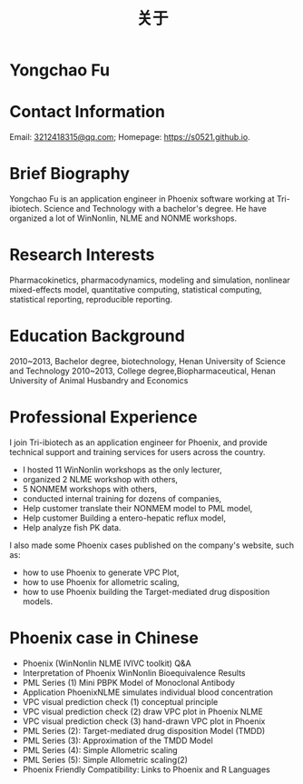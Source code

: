 ﻿---
title: "关于"
slug: "en/vitae"
---
# Yongchao Fu

# Contact Information
Email: 3212418315@qq.com; Homepage: https://s0521.github.io.

# Brief Biography
Yongchao Fu is an application engineer in Phoenix software working at Tri-ibiotech. Science and Technology with a bachelor's degree. He have organized a lot of WinNonlin, NLME and NONME workshops. 

# Research Interests
Pharmacokinetics, pharmacodynamics, modeling and simulation, nonlinear mixed-effects model, quantitative computing, statistical computing, statistical reporting, reproducible reporting.

# Education Background
2010~2013, Bachelor degree, biotechnology, Henan University of Science and Technology
2010~2013, College degree,Biopharmaceutical, Henan University of Animal Husbandry and Economics

# Professional Experience
I join Tri-ibiotech as an  application engineer for Phoenix, and provide technical support and training services for users across the country. 
* I hosted 11 WinNonlin workshops as the only lecturer, 
* organized 2 NLME workshop with others,
* 5 NONMEM workshops with others,
* conducted internal training for dozens of companies,
* Help customer translate their NONMEM model to PML model,
* Help customer Building a entero-hepatic reflux model,
* Help analyze fish PK data.

I also made some Phoenix cases published on the company's website, such as:
* how to use Phoenix to generate VPC Plot,
* how to use Phoenix for allometric scaling,
* how to use Phoenix building the Target-mediated drug disposition models.

# Phoenix case in Chinese
* Phoenix (WinNonlin NLME IVIVC toolkit) Q&A
* Interpretation of Phoenix WinNonlin Bioequivalence Results
* PML Series (1) Mini PBPK Model of Monoclonal Antibody
* Application PhoenixNLME simulates individual blood concentration
* VPC visual prediction check (1) conceptual principle
* VPC visual prediction check (2) draw VPC plot in Phoenix NLME
* VPC visual prediction check (3) hand-drawn VPC plot in Phoenix
* PML Series (2): Target-mediated drug disposition Model (TMDD)
* PML Series (3): Approximation of the TMDD Model
* PML Series (4): Simple Allometric scaling
* PML Series (5): Simple Allometric scaling(2)
* Phoenix Friendly Compatibility: Links to Phoenix and R Languages